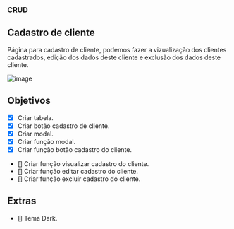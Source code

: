 ### CRUD

## Cadastro de cliente 
Página para cadastro de cliente, podemos fazer a vizualização dos clientes cadastrados, edição dos dados deste cliente e exclusão dos dados deste cliente.

![image](https://user-images.githubusercontent.com/53497771/219246175-483ee2c5-5add-473c-a50c-767b528eee01.png)

## Objetivos
- [X] Criar tabela.
- [X] Criar botão cadastro de cliente.
- [X] Criar modal.
- [X] Criar função modal.
- [X] Criar função botão cadastro do cliente.
- [] Criar função visualizar cadastro do cliente.
- [] Criar função editar cadastro do cliente.
- [] Criar função excluir cadastro do cliente.

## Extras

- [] Tema Dark.


